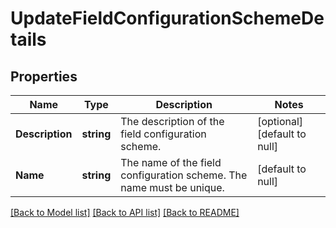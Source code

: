 # UpdateFieldConfigurationSchemeDetails

## Properties
Name | Type | Description | Notes
------------ | ------------- | ------------- | -------------
**Description** | **string** | The description of the field configuration scheme. | [optional] [default to null]
**Name** | **string** | The name of the field configuration scheme. The name must be unique. | [default to null]

[[Back to Model list]](../README.md#documentation-for-models) [[Back to API list]](../README.md#documentation-for-api-endpoints) [[Back to README]](../README.md)

